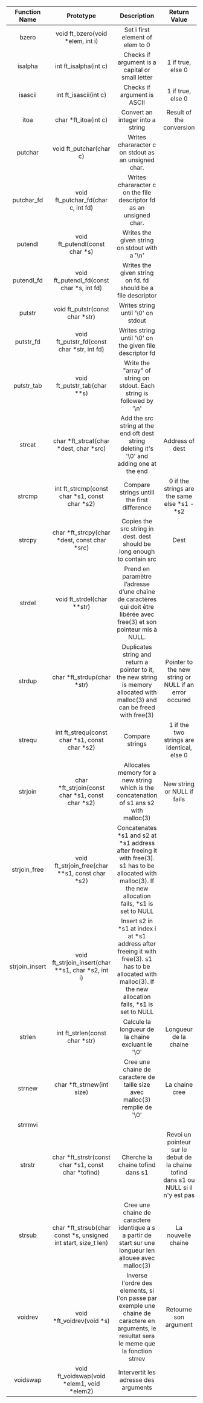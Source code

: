 |Function Name|Prototype|Description|Return Value|
|:--------:|:--------:|:--------:|:--------:|
|bzero|void ft_bzero(void *elem, int i)|Set i first element of elem to 0||
|isalpha|int ft_isalpha(int c)|Checks if argument is a capital or small letter|1 if true, else 0|
|isascii|int ft_isascii(int c)|Checks if argument is ASCII|1 if true, else 0|
|itoa|char *ft_itoa(int c)|Convert an integer into a string|Result of the conversion|
|putchar|void ft_putchar(char c)|Writes chararacter c on stdout as an unsigned char.||
|putchar_fd|void ft_putchar_fd(char c, int fd)|Writes chararacter c on the file descriptor fd as an unsigned char.||
|putendl|void ft_putendl(const char *s)|Writes the given string on stdout with a '\n'||
|putendl_fd|void ft_putendl_fd(const char *s, int fd)|Writes the given string on fd. fd should be a file descriptor||
|putstr|void ft_putstr(const char *str)|Writes string until '\0' on stdout||
|putstr_fd|void ft_putstr_fd(const char *str, int fd)|Writes string until '\0' on the given file descriptor fd||
|putstr_tab|void ft_putstr_tab(char **s)|Write the "array" of string on stdout. Each string is followed by '\n'||
|strcat|char *ft_strcat(char *dest, char *src)|Add the src string at the end oft dest string deleting it's '\0' and adding one at the end|Address of dest|
|strcmp|int ft_strcmp(const char *s1, const char *s2)|Compare strings untill the first difference|0 if the strings are the same else *s1 - *s2|
|strcpy|char *ft_strcpy(char *dest, const char *src)|Copies the src string in dest. dest should be long enough to contain src|Dest|
|strdel|void ft_strdel(char **str)|Prend en paramètre l’adresse d’une chaîne de caractères qui doit être libérée avec free(3) et son pointeur mis à NULL.||
|strdup|char *ft_strdup(char *str)|Duplicates string and return a pointer to it, the new string is memory allocated with malloc(3) and can be freed with free(3)|Pointer to the new string or NULL if an error occured|
|strequ|int ft_strequ(const char *s1, const char *s2)|Compare strings|1 if the two strings are identical, else 0|
|strjoin|char *ft_strjoin(const char *s1, const char *s2) |Allocates memory for a new string which is the concatenation of s1 ans s2 with malloc(3)| New string or NULL if fails|
|strjoin_free|void ft_strjoin_free(char **s1, const char *s2)|Concatenates *s1 and s2 at *s1 address after freeing it with free(3). s1 has to be allocated with malloc(3). If the new allocation fails, *s1 is set to NULL||
|strjoin_insert|void ft_strjoin_insert(char **s1, char *s2, int i)|Insert s2 in *s1 at index i at *s1 address after freeing it with free(3). s1 has to be allocated with malloc(3). If the new allocation fails, *s1 is set to NULL||
|strlen|int ft_strlen(const char *str)|Calcule la longueur de la chaine excluant le '\0'|Longueur de la chaine|
|strnew|char *ft_strnew(int size)|Cree une chaine de caractere de taille size avec malloc(3) remplie de '\0'|La chaine cree|
|strrmvi||||
|strstr|char *ft_strstr(const char *s1, const char *tofind)|Cherche la chaine tofind dans s1|Revoi un pointeur sur le debut de la chaine tofind dans s1 ou NULL si il n'y est pas|
|strsub|char *ft_strsub(char const *s, unsigned int start, size_t len)|Cree une chaine de caractere identique a s a partir de start sur une longueur len allouee avec malloc(3)|La nouvelle chaine|
|voidrev|void *ft_voidrev(void *s)|Inverse l'ordre des elements, si l'on passe par exemple une chaine de caractere en arguments, le resultat sera le meme que la fonction strrev|Retourne son argument|
|voidswap|void ft_voidswap(void *elem1, void *elem2)|Intervertit les adresse des arguments||
